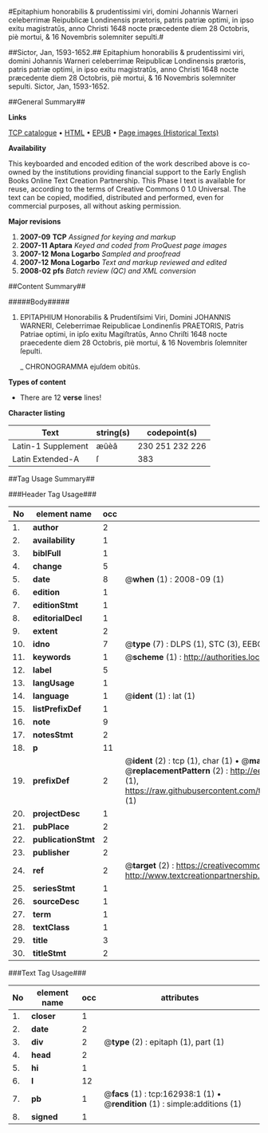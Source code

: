 #Epitaphium honorabilis & prudentissimi viri, domini Johannis Warneri celeberrimæ Reipublicæ Londinensis prætoris, patris patriæ optimi, in ipso exitu magistratûs, anno Christi 1648 nocte præcedente diem 28 Octobris, piè mortui, & 16 Novembris solemniter sepulti.#

##Sictor, Jan, 1593-1652.##
Epitaphium honorabilis & prudentissimi viri, domini Johannis Warneri celeberrimæ Reipublicæ Londinensis prætoris, patris patriæ optimi, in ipso exitu magistratûs, anno Christi 1648 nocte præcedente diem 28 Octobris, piè mortui, & 16 Novembris solemniter sepulti.
Sictor, Jan, 1593-1652.

##General Summary##

**Links**

[TCP catalogue](http://www.ota.ox.ac.uk/tcp/)  • 
[HTML](http://tei.it.ox.ac.uk/tcp/Texts-HTML/free/A93/A93256.html)  • 
[EPUB](http://tei.it.ox.ac.uk/tcp/Texts-EPUB/free/A93/A93256.epub) • 
[Page images (Historical Texts)](https://data.historicaltexts.jisc.ac.uk/view?pubId=eebo-99869803e&pageId=eebo-99869803e-162938-1)

**Availability**

This keyboarded and encoded edition of the
	       work described above is co-owned by the institutions
	       providing financial support to the Early English Books
	       Online Text Creation Partnership. This Phase I text is
	       available for reuse, according to the terms of Creative
	       Commons 0 1.0 Universal. The text can be copied,
	       modified, distributed and performed, even for
	       commercial purposes, all without asking permission.

**Major revisions**

1. __2007-09__ __TCP__ *Assigned for keying and markup*
1. __2007-11__ __Aptara__ *Keyed and coded from ProQuest page images*
1. __2007-12__ __Mona Logarbo__ *Sampled and proofread*
1. __2007-12__ __Mona Logarbo__ *Text and markup reviewed and edited*
1. __2008-02__ __pfs__ *Batch review (QC) and XML conversion*

##Content Summary##

#####Body#####

1. EPITAPHIUM
Honorabilis & Prudentiſsimi Viri, Domini
JOHANNIS WARNERI,
Celeberrimae Reipublicae Londinenſis PRAETORIS,
Patris Patriae optimi, in ipſo exitu Magiſtratûs, Anno Chriſti 1648
nocte praecedente diem 28 Octobris, piè mortui, &
16 Novembris ſolemniter ſepulti.

    _ CHRONOGRAMMA
ejuſdem obitûs.

**Types of content**

  * There are 12 **verse** lines!

**Character listing**


|Text|string(s)|codepoint(s)|
|---|---|---|
|Latin-1 Supplement|æûèâ|230 251 232 226|
|Latin Extended-A|ſ|383|

##Tag Usage Summary##

###Header Tag Usage###

|No|element name|occ|attributes|
|---|---|---|---|
|1.|__author__|2||
|2.|__availability__|1||
|3.|__biblFull__|1||
|4.|__change__|5||
|5.|__date__|8| @__when__ (1) : 2008-09 (1)|
|6.|__edition__|1||
|7.|__editionStmt__|1||
|8.|__editorialDecl__|1||
|9.|__extent__|2||
|10.|__idno__|7| @__type__ (7) : DLPS (1), STC (3), EEBO-CITATION (1), PROQUEST (1), VID (1)|
|11.|__keywords__|1| @__scheme__ (1) : http://authorities.loc.gov/ (1)|
|12.|__label__|5||
|13.|__langUsage__|1||
|14.|__language__|1| @__ident__ (1) : lat (1)|
|15.|__listPrefixDef__|1||
|16.|__note__|9||
|17.|__notesStmt__|2||
|18.|__p__|11||
|19.|__prefixDef__|2| @__ident__ (2) : tcp (1), char (1)  •  @__matchPattern__ (2) : ([0-9\-]+):([0-9IVX]+) (1), (.+) (1)  •  @__replacementPattern__ (2) : http://eebo.chadwyck.com/downloadtiff?vid=$1&page=$2 (1), https://raw.githubusercontent.com/textcreationpartnership/Texts/master/tcpchars.xml#$1 (1)|
|20.|__projectDesc__|1||
|21.|__pubPlace__|2||
|22.|__publicationStmt__|2||
|23.|__publisher__|2||
|24.|__ref__|2| @__target__ (2) : https://creativecommons.org/publicdomain/zero/1.0/ (1), http://www.textcreationpartnership.org/docs/. (1)|
|25.|__seriesStmt__|1||
|26.|__sourceDesc__|1||
|27.|__term__|1||
|28.|__textClass__|1||
|29.|__title__|3||
|30.|__titleStmt__|2||


###Text Tag Usage###

|No|element name|occ|attributes|
|---|---|---|---|
|1.|__closer__|1||
|2.|__date__|2||
|3.|__div__|2| @__type__ (2) : epitaph (1), part (1)|
|4.|__head__|2||
|5.|__hi__|1||
|6.|__l__|12||
|7.|__pb__|1| @__facs__ (1) : tcp:162938:1 (1)  •  @__rendition__ (1) : simple:additions (1)|
|8.|__signed__|1||
